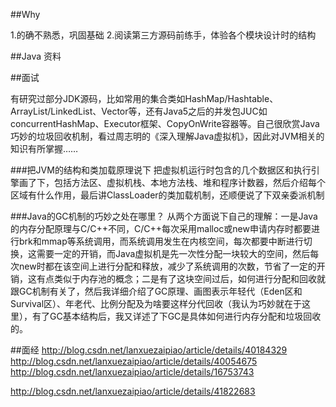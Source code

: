 ##Why 

1.的确不熟悉，巩固基础
2.阅读第三方源码前练手，体验各个模块设计时的结构

##Java 资料

##面试

有研究过部分JDK源码，比如常用的集合类如HashMap/Hashtable、ArrayList/LinkedList、Vector等，还有Java5之后的并发包JUC如concurrentHashMap、Executor框架、CopyOnWrite容器等。自己很欣赏Java巧妙的垃圾回收机制，看过周志明的《深入理解Java虚拟机》，因此对JVM相关的知识有所掌握……

###把JVM的结构和类加载原理说下
把虚拟机运行时包含的几个数据区和执行引擎画了下，包括方法区、虚拟机栈、本地方法栈、堆和程序计数器，然后介绍每个区域有什么作用，最后讲ClassLoader的类加载机制，还顺便说了下双亲委派机制

###Java的GC机制的巧妙之处在哪里？
从两个方面说下自己的理解：一是Java的内存分配原理与C/C++不同，C/C++每次采用malloc或new申请内存时都要进行brk和mmap等系统调用，而系统调用发生在内核空间，每次都要中断进行切换，这需要一定的开销，而Java虚拟机是先一次性分配一块较大的空间，然后每次new时都在该空间上进行分配和释放，减少了系统调用的次数，节省了一定的开销，这有点类似于内存池的概念；二是有了这块空间过后，如何进行分配和回收就跟GC机制有关了，然后我详细介绍了GC原理、画图表示年轻代（Eden区和Survival区）、年老代、比例分配及为啥要这样分代回收（我认为巧妙就在于这里），有了GC基本结构后，我又详述了下GC是具体如何进行内存分配和垃圾回收的。

##面经
http://blog.csdn.net/lanxuezaipiao/article/details/40184329
http://blog.csdn.net/lanxuezaipiao/article/details/40054675
http://blog.csdn.net/lanxuezaipiao/article/details/16753743


http://blog.csdn.net/lanxuezaipiao/article/details/41822683